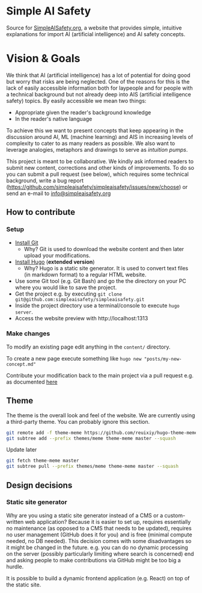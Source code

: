# Simple AI Safety

Source for [SimpleAISafety.org](https://simpleaisafety.org), a website that provides simple,
intuitive explanations for import AI (artificial intelligence) and AI safety concepts.


# Vision & Goals

We think that AI (artificial intelligence) has a lot of potential for doing
good but worry that risks are being neglected. One of the reasons for this is
the lack of easily accessible information both for laypeople and for people
with a technical background but not already deep into AIS (artificial
intelligence safety) topics. By easily accessible we mean two things:

* Appropriate given the reader's background knowledge
* In the reader's native language

To achieve this we want to present concepts that keep appearing in the
discussion around AI, ML (machine learning) and AIS in increasing levels of
complexity to cater to as many readers as possible. We also want to leverage
analogies, metaphors and drawings to serve as _intuition pumps_.

This project is meant to be collaborative. We kindly ask informed readers to
submit new content, corrections and other kinds of improvements. To do so you
can submit a pull request (see below), which requires some technical
background, write a bug report
(https://github.com/simpleaisafety/simpleaisafety/issues/new/choose) or send 
an e-mail to info@simpleaisafety.org


## How to contribute

### Setup

* [Install Git](https://git-scm.com/book/en/v2/Getting-Started-Installing-Git)
  * Why? Git is used to download the website content and then later upload your
    modifications.
* [Install Hugo](https://gohugo.io/installation/) (**extended version**)
  * Why? Hugo is a static site generator. It is used to convert text files (in
    markdown format) to a regular HTML website.
* Use some Git tool (e.g. Git Bash) and go the the directory on your PC where
  you would like to save the project.
* Get the project e.g. by executing `git clone
  git@github.com:simpleaisafety/simpleaisafety.git`
* Inside the project directory use a terminal/console to execute `hugo server`.
* Access the website preview with http://localhost:1313

### Make changes

To modify an existing page edit anything in the `content/` directory.

To create a new page execute something like `hugo new "posts/my-new-concept.md"`

Contribute your modification back to the main project via a pull request e.g. as documented
[here](https://docs.github.com/en/pull-requests/collaborating-with-pull-requests/proposing-changes-to-your-work-with-pull-requests/creating-a-pull-request)


## Theme

The theme is the overall look and feel of the website. We are currently using a
third-party theme. You can probably ignore this section.

```bash
git remote add -f theme-meme https://github.com/reuixiy/hugo-theme-meme
git subtree add --prefix themes/meme theme-meme master --squash
```

Update later

```bash
git fetch theme-meme master
git subtree pull --prefix themes/meme theme-meme master --squash
```


## Design decisions

### Static site generator

Why are you using a static site generator instead of a CMS or a custom-written
web application? Because it is easier to set up, requires essentially no
maintenance (as opposed to a CMS that needs to be updated), requires no user
management (GitHub does it for you) and is free (minimal compute needed, no DB
needed). This decision comes with some disadvantages so it might be changed in
the future. e.g. you can do no dynamic processing on the server (possibly
particularly limiting where search is concerned) end and asking people to make
contributions via GitHub might be too big a hurdle.

It is possible to build a dynamic frontend application (e.g. React) on top of
the static site.
